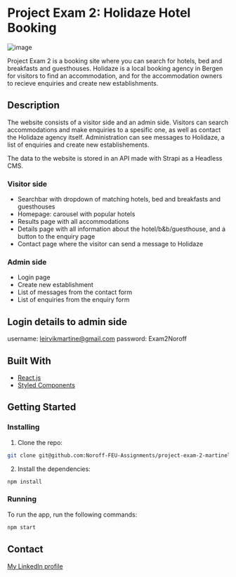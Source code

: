 # Project Exam 2: Holidaze Hotel Booking

![image](https://user-images.githubusercontent.com/71706563/194009715-b4a3fd5f-4c29-4f56-a7d2-fe4601c4eb83.png)

Project Exam 2 is a booking site where you can search for hotels, bed and breakfasts and guesthouses. Holidaze is a local booking agency in Bergen for visitors to find an accommodation, and for the accommodation owners to recieve enquiries and create new establishments.


## Description

The website consists of a visitor side and an admin side. Visitors can search accommodations and make enquiries to a spesific one, as well as contact the Holidaze agency itself. Administration can see messages to Holidaze, a list of enquiries and create new establishements. 

The data to the website is stored in an API made with Strapi as a Headless CMS. 

### Visitor side

- Searchbar with dropdown of matching hotels, bed and breakfasts and guesthouses
- Homepage: carousel with popular hotels
- Results page with all accommodations
- Details page with all information about the hotel/b&b/guesthouse, and a button to the enquiry page
- Contact page where the visitor can send a message to Holidaze

### Admin side

- Login page
- Create new establishment
- List of messages from the contact form
- List of enquiries from the enquiry form

## Login details to admin side

username: leirvikmartine@gmail.com
password: Exam2Noroff

## Built With

- [React.js](https://reactjs.org/)
- [Styled Components](https://styled-components.com/)

## Getting Started

### Installing

1. Clone the repo:

```bash
git clone git@github.com:Noroff-FEU-Assignments/project-exam-2-martineleirvik.git
```

2. Install the dependencies:

```
npm install
```

### Running

To run the app, run the following commands:

```bash
npm start
```

## Contact

[My LinkedIn profile](https://www.linkedin.com/in/martine-leirvik-b632561b5/)
